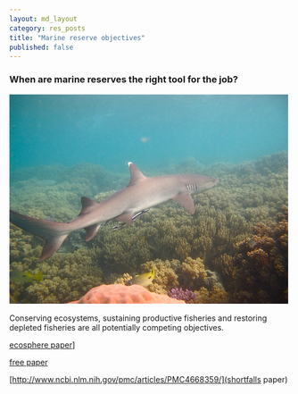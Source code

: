 ```yaml
---
layout: md_layout
category: res_posts
title: "Marine reserve objectives"
published: false  
---
```


### When are marine reserves the right tool for the job?


<div class = "image_caption">
<img src ="/Images/whitetip_shark.png" alt="shark" class="image_float"/>
<p>
Conserving ecosystems, sustaining productive fisheries and restoring depleted fisheries are all potentially competing objectives.
</p>
</div>


[ecosphere paper](http://www.esajournals.org/doi/abs/10.1890/ES14-00429.1)]


[free paper](http://www.esajournals.org/doi/abs/10.1890/130296)

[http://www.ncbi.nlm.nih.gov/pmc/articles/PMC4668359/](shortfalls paper)
